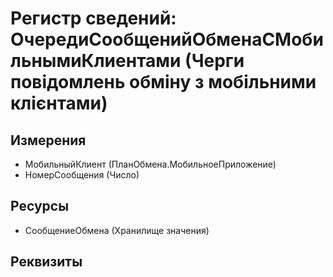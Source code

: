 ﻿# Регистр сведений: ОчередиСообщенийОбменаСМобильнымиКлиентами (Черги повідомлень обміну з мобільними клієнтами)

## Измерения

- МобильныйКлиент (ПланОбмена.МобильноеПриложение)
- НомерСообщения (Число)

## Ресурсы

- СообщениеОбмена (Хранилище значения)

## Реквизиты


